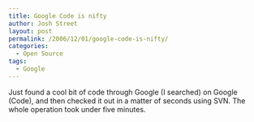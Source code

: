 ```yaml
---
title: Google Code is nifty
author: Josh Street
layout: post
permalink: /2006/12/01/google-code-is-nifty/
categories:
  - Open Source
tags:
  - Google
---
```

Just found a cool bit of code through Google (I searched) on Google (Code), and then checked it out in a matter of seconds using SVN. The whole operation took under five minutes.